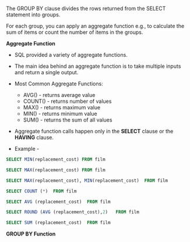 The GROUP BY clause divides the rows returned from the SELECT statement into
groups. 

For each group, you can apply an aggregate function e.g., to calculate the sum
of items or count the number of items in the groups.

**Aggregate Function**

* SQL provided a variety of aggregate functions. 
* The main idea behind an aggregate function is to take multiple inputs and return a single output. 

* Most Common Aggregate Functions:
    * AVG() - returns average value
    * COUNT() - returns number of values
    * MAX() - returns maximum value
    * MIN() - returns minimum value
    * SUM() - returns the sum of all values

* Aggregate function calls happen only in the **SELECT** clause or the **HAVING** clause. 

* Example - 

```sql
SELECT MIN(replacement_cost) FROM film
```

```sql
SELECT MAX(replacement_cost) FROM film
```

```sql
SELECT MAX(replacement_cost), MIN(replacement_cost)  FROM film
```

```sql
SELECT COUNT (*)  FROM film
```

```sql
SELECT AVG (replacement_cost)  FROM film
```

```sql
SELECT ROUND (AVG (replacement_cost),2)   FROM film
```

```sql
SELECT SUM (replacement_cost)  FROM film
```


**GROUP BY Function**

